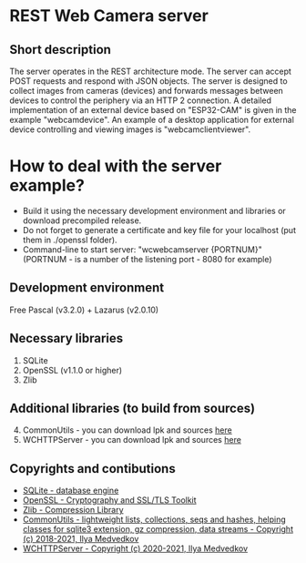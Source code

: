 # REST Web Camera server

## Short description

The server operates in the REST architecture mode. The server can accept POST requests and respond with JSON objects. 
The server is designed to collect images from cameras (devices) and forwards messages between devices to control the periphery via an HTTP 2 connection. 
A detailed implementation of an external device based on "ESP32-CAM" is given in the example "webcamdevice".
An example of a desktop application for external device controlling and viewing images is "webcamclientviewer".

# How to deal with the server example?
* Build it using the necessary development environment and libraries or download precompiled release.
* Do not forget to generate a certificate and key file for your localhost (put them in ./openssl folder). 
* Command-line to start server: "wcwebcamserver {PORTNUM}" (PORTNUM - is a number of the listening port - 8080 for example)

## Development environment
Free Pascal (v3.2.0) + Lazarus (v2.0.10)

## Necessary libraries
1. SQLite
2. OpenSSL (v1.1.0 or higher)
3. Zlib

## Additional libraries (to build from sources)
4. CommonUtils - you can download lpk and sources [here](https://github.com/iLya2IK/commonutils)
5. WCHTTPServer - you can download lpk and sources [here](https://github.com/iLya2IK/wchttpserver)

## Copyrights and contibutions
* [SQLite - database engine](https://www.sqlite.org)
* [OpenSSL - Cryptography and SSL/TLS Toolkit](https://www.openssl.org)
* [Zlib - Compression Library](https://zlib.net/)
* [CommonUtils - lightweight lists, collections, seqs and hashes, helping classes for sqlite3 extension, gz compression, data streams - Copyright (c) 2018-2021, Ilya Medvedkov](https://github.com/iLya2IK/commonutils)
* [WCHTTPServer - Copyright (c) 2020-2021, Ilya Medvedkov](https://github.com/iLya2IK/wchttpserver)
